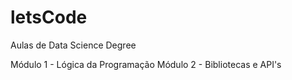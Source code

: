 # letsCode
Aulas de Data Science Degree

Módulo 1 - Lógica da Programação
Módulo 2 - Bibliotecas e API's